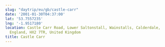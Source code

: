 ```yaml
---
slug: "daytrip/eu/gb/castle-carr"
date: '2001-01-30T04:37:00'
lat: '53.7557235'
lng: '-1.9517180'
location: Castle Carr Road, Lower Saltonstall, Wainstalls, Calderdale, West Yorkshire,
  England, HX2 7TR, United Kingdom
title: Castle Carr
---
```



